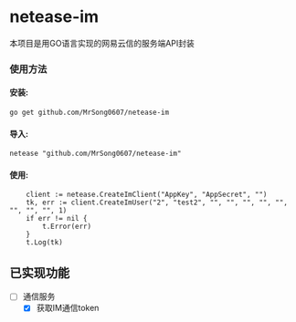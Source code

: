 # netease-im
本项目是用GO语言实现的网易云信的服务端API封装

### 使用方法
#### 安装:
`go get github.com/MrSong0607/netease-im`

#### 导入:
`netease "github.com/MrSong0607/netease-im"`

#### 使用:
```
    client := netease.CreateImClient("AppKey", "AppSecret", "")
	tk, err := client.CreateImUser("2", "test2", "", "", "", "", "", "", "", "", 1)
	if err != nil {
		t.Error(err)
	}
	t.Log(tk)
```

## 已实现功能
* [ ] 通信服务
    - [x] 获取IM通信token